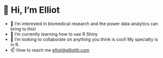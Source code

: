 # 👋 Hi, I’m Elliot


- 👀 I’m interested in biomedical research and the power data analytics can bring to this!
- 🌱 I’m currently learning how to use R Shiny
- 💞️ I’m looking to collaborate on anything you think is cool! My specialty is in R.
- 📫 How to reach me elliot@elliotjh.com

<!---
s1906007/s1906007 is a ✨ special ✨ repository because its `README.md` (this file) appears on your GitHub profile.
You can click the Preview link to take a look at your changes.
--->
